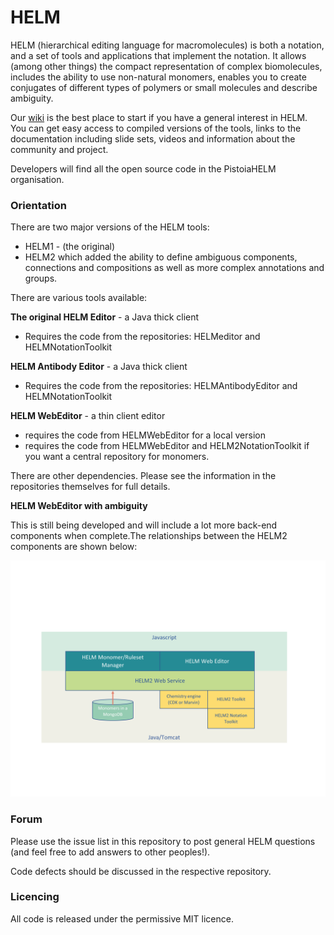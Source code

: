 # HELM #


HELM (hierarchical editing language for macromolecules) is both a notation, and a set of tools and applications that implement the notation. It allows (among other things) the compact representation of complex biomolecules, includes the ability to use non-natural monomers, enables you to create conjugates of different types of polymers or small molecules and describe ambiguity. 

Our [wiki](https://pistoiaalliance.atlassian.net/wiki/spaces/PUB/pages/8716303/HELM+Resources) is the best place to start if you have a general interest in HELM. You can get easy access to compiled versions of the tools, links to the documentation including slide sets, videos and information about the community and project. 

Developers will find all the open source code in the PistoiaHELM organisation. 


### Orientation  ###

There are two major versions of the HELM tools:

- HELM1 - (the original)
- HELM2 which added the ability to define ambiguous components, connections and compositions as well as more complex annotations and groups. 

There are various tools available:

**The original HELM Editor** - a Java thick client 

- Requires the code from the repositories: HELMeditor and HELMNotationToolkit

**HELM Antibody Editor** - a Java thick client

- Requires the code from the repositories: HELMAntibodyEditor and HELMNotationToolkit

**HELM WebEditor** - a thin client editor

- requires the code from HELMWebEditor for a local version
- requires the code from HELMWebEditor and HELM2NotationToolkit if you want a central repository for monomers. 

There are other dependencies. Please see the information in the repositories themselves for full details. 


**HELM WebEditor with ambiguity**

This is still being developed and will include a lot more back-end components when complete.The relationships between the HELM2 components are shown below:

![](/images/ArchitectureOverview.png)

### Forum ###

Please use the issue list in this repository to post general HELM questions (and feel free to add answers to other peoples!). 

Code defects should be discussed in the respective repository.



### Licencing ###

All code is released under the permissive MIT licence.  